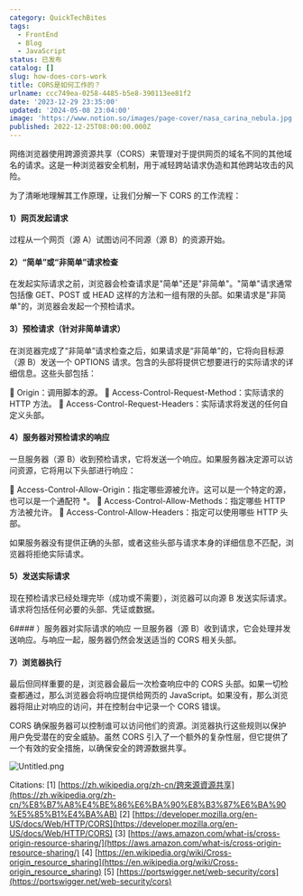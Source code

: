 ```yaml
---
category: QuickTechBites
tags:
  - FrontEnd
  - Blog
  - JavaScript
status: 已发布
catalog: []
slug: how-does-cors-work
title: CORS是如何工作的？
urlname: ccc749ea-0258-4485-b5e8-390113ee81f2
date: '2023-12-29 23:35:00'
updated: '2024-05-08 23:04:00'
image: 'https://www.notion.so/images/page-cover/nasa_carina_nebula.jpg'
published: 2022-12-25T08:00:00.000Z
---
```


网络浏览器使用跨源资源共享（CORS）来管理对于提供网页的域名不同的其他域名的请求。这是一种浏览器安全机制，用于减轻跨站请求伪造和其他跨站攻击的风险。


为了清晰地理解其工作原理，让我们分解一下 CORS 的工作流程：


#### 1）网页发起请求
过程从一个网页（源 A）试图访问不同源（源 B）的资源开始。


#### 2）“简单”或“非简单”请求检查
在发起实际请求之前，浏览器会检查请求是"简单"还是"非简单"。"简单"请求通常包括像 GET、POST 或 HEAD 这样的方法和一组有限的头部。如果请求是"非简单"的，浏览器会发起一个预检请求。


#### 3）预检请求（针对非简单请求）
在浏览器完成了“非简单”请求检查之后，如果请求是“非简单”的，它将向目标源（源 B）发送一个 OPTIONS 请求。包含的头部将提供它想要进行的实际请求的详细信息。这些头部包括：


🔸 Origin：调用脚本的源。
🔸 Access-Control-Request-Method：实际请求的 HTTP 方法。
🔸 Access-Control-Request-Headers：实际请求将发送的任何自定义头部。


#### 4）服务器对预检请求的响应
一旦服务器（源 B）收到预检请求，它将发送一个响应。如果服务器决定源可以访问资源，它将用以下头部进行响应：


🔹 Access-Control-Allow-Origin：指定哪些源被允许。这可以是一个特定的源，也可以是一个通配符 *。
🔹 Access-Control-Allow-Methods：指定哪些 HTTP 方法被允许。
🔹 Access-Control-Allow-Headers：指定可以使用哪些 HTTP 头部。


如果服务器没有提供正确的头部，或者这些头部与请求本身的详细信息不匹配，浏览器将拒绝实际请求。


#### 5）发送实际请求
现在预检请求已经处理完毕（成功或不需要），浏览器可以向源 B 发送实际请求。请求将包括任何必要的头部、凭证或数据。


6#### ）服务器对实际请求的响应
一旦服务器（源 B）收到请求，它会处理并发送响应。与响应一起，服务器仍然会发送适当的 CORS 相关头部。


#### 7）浏览器执行
最后但同样重要的是，浏览器会最后一次检查响应中的 CORS 头部。如果一切检查都通过，那么浏览器会将响应提供给网页的 JavaScript。如果没有，那么浏览器将阻止对响应的访问，并在控制台中记录一个 CORS 错误。


CORS 确保服务器可以控制谁可以访问他们的资源。浏览器执行这些规则以保护用户免受潜在的安全威胁。虽然 CORS 引入了一个额外的复杂性层，但它提供了一个有效的安全措施，以确保安全的跨源数据共享。


![Untitled.png](https://prod-files-secure.s3.us-west-2.amazonaws.com/5d24fe63-e567-4804-86f9-9fdc62e13082/b3deb140-f22b-4520-bcee-759301567801/Untitled.png?X-Amz-Algorithm=AWS4-HMAC-SHA256&X-Amz-Content-Sha256=UNSIGNED-PAYLOAD&X-Amz-Credential=ASIAZI2LB4665GFHPBUL%2F20250323%2Fus-west-2%2Fs3%2Faws4_request&X-Amz-Date=20250323T213310Z&X-Amz-Expires=3600&X-Amz-Security-Token=IQoJb3JpZ2luX2VjEIT%2F%2F%2F%2F%2F%2F%2F%2F%2F%2FwEaCXVzLXdlc3QtMiJHMEUCIQCqX0vmCyuY2EdgGA8otrlwiAG8fHB2MH4PkZtOJSwNXgIgCs7wGOl2EvOk2%2BuhzR4%2FkgxQ71REnKv76dQ3rWSguFQqiAQI3f%2F%2F%2F%2F%2F%2F%2F%2F%2F%2FARAAGgw2Mzc0MjMxODM4MDUiDOTKMhN3XRqex0LRLSrcAyW%2FIUCN05Rpo6v5BNYmqoOguVshLNBv2Wd7pXcE7psNyCM1EByVoW2ZfKYPrK%2FOO1k96dPDfu9PKaWuvlqDxwLOzUVQvcpwxqZ%2F5tBWP2xklgPWkcDoL%2FrY8SraTT016VOXEjxIF31gLGbK%2BW7ZWpor2ejJ1OSfL4uuwpGC54oHqvHwbxAvnuwCQ4%2BcxQNk03YIVD9otTBeRdTNenOeFvKWtrKqVAG1vaG6SuCECKsqk2NR0mpIKbIIOaVti%2Bx0Pgk2JGcmjkQ2psMA0bmOHsfqDKlBhoHHOzOdqLo5JIGddoZ2oRWnemDe59A%2Fks1EjM%2FfcNPnp3LL3WMRSRNjxrQEDmG9L6fQrLkXyzQNefk0pMDUqBUyFOB41oB%2Fjo1AQXXHsxwLBSKL7ukKypkz3CBlhVJ2f0pK7h2Vr%2BX1WXWd5MSCZMse8k1mfcIER2wHjtrdAQ1ApOQTjt1kdNdL6JFlM%2BgG19SBjVopSV%2ByqGAgF22qH9K6QCwHSNzmo2PndvkvhXHTgbX8tHxnwMdVdahohlZ4xwi2nWNf6eY6c7dEj%2FtIjytTjuKTg%2BIJM8xmsIiHRXdVPp4DVQq%2FegWlzmbyVU1KXEGEjyRTNyyKvO%2FvQZj1x6WDY0NNIljEMLrJgb8GOqUBr7Qe0Y7tY%2FzQuo6kPi7NcIzEiS7P9F%2B5SPVaG2kCNEOd%2BE4Wbf5anxF1umlLYBkC43DCEx2Rz111zRT1mUTROfXzRo7BXQQxO1USvnYiIp3EW%2BV67MQulCsyqzYViMS5PYFbYwVNVGVDH%2B4TimQS0ChotQLhrOpC0%2BD51b%2FDA0VrnkxAwipGY8cMaxa%2FY3HJvRPLTI76N1de4jL0IJE7VE%2FYY3m7&X-Amz-Signature=6618901eabedf9f9054b1a8ad5879bc73d6f2ade60cd056aded4a369fb4ec90d&X-Amz-SignedHeaders=host&x-id=GetObject)


Citations:
[1] [https://zh.wikipedia.org/zh-cn/跨來源資源共享](https://zh.wikipedia.org/zh-cn/%E8%B7%A8%E4%BE%86%E6%BA%90%E8%B3%87%E6%BA%90%E5%85%B1%E4%BA%AB)
[2] [https://developer.mozilla.org/en-US/docs/Web/HTTP/CORS](https://developer.mozilla.org/en-US/docs/Web/HTTP/CORS)
[3] [https://aws.amazon.com/what-is/cross-origin-resource-sharing/](https://aws.amazon.com/what-is/cross-origin-resource-sharing/)
[4] [https://en.wikipedia.org/wiki/Cross-origin_resource_sharing](https://en.wikipedia.org/wiki/Cross-origin_resource_sharing)
[5] [https://portswigger.net/web-security/cors](https://portswigger.net/web-security/cors)

